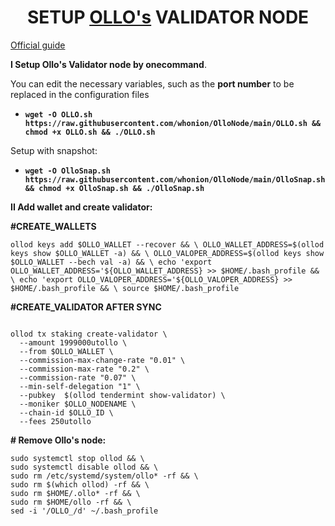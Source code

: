 <h1 dir="auto" style="text-align: center;">SETUP <a href="https://testnet.ollo.zone/">OLLO's</a> VALIDATOR NODE</h1>
<p dir="auto"><a title="Ollo" href="https://docs.ollo.zone/validators/create">Official guide</a></p>
<p dir="auto"><strong>I Setup Ollo's Validator node by onecommand</strong>.</p>
<p dir="auto">You can edit the necessary variables, such as the <strong>port number</strong> to be replaced in the configuration files</p>
<ul>
<li><code><strong>wget -O OLLO.sh https://raw.githubusercontent.com/whonion/OlloNode/main/OLLO.sh &amp;&amp; chmod +x OLLO.sh &amp;&amp; ./OLLO.sh</strong></code></li>
</ul>
<p style="text-align: left;">Setup with snapshot:</p>
<ul>
<li dir="auto"><code><strong>wget -O OlloSnap.sh https://raw.githubusercontent.com/whonion/OlloNode/main/OlloSnap.sh &amp;&amp; chmod +x OlloSnap.sh &amp;&amp; ./OlloSnap.sh</strong></code></li>
</ul>
<p style="text-align: left;"><strong>II Add wallet and create validator:</strong></p>
<p><strong>#CREATE_WALLETS</strong></p>
<p><code>ollod keys add $OLLO_WALLET --recover &amp;&amp; \ OLLO_WALLET_ADDRESS=$(ollod keys show $OLLO_WALLET -a) &amp;&amp; \ OLLO_VALOPER_ADDRESS=$(ollod keys show $OLLO_WALLET --bech val -a) &amp;&amp; \ echo 'export OLLO_WALLET_ADDRESS='${OLLO_WALLET_ADDRESS} &gt;&gt; $HOME/.bash_profile &amp;&amp; \ echo 'export OLLO_VALOPER_ADDRESS='${OLLO_VALOPER_ADDRESS} &gt;&gt; $HOME/.bash_profile &amp;&amp; \ source $HOME/.bash_profile</code></p>
<p><strong>#CREATE_VALIDATOR AFTER SYNC</strong></p>
<code>
ollod tx staking create-validator \
  --amount 1999000utollo \
  --from $OLLO_WALLET \
  --commission-max-change-rate "0.01" \
  --commission-max-rate "0.2" \
  --commission-rate "0.07" \
  --min-self-delegation "1" \
  --pubkey  $(ollod tendermint show-validator) \
  --moniker $OLLO_NODENAME \
  --chain-id $OLLO_ID \
  --fees 250utollo
</code>
<p><strong># Remove Ollo's node:</strong></p>
<p><code>sudo systemctl stop ollod &amp;&amp; \</code><br /><code>sudo systemctl disable ollod &amp;&amp; \</code><br /><code>sudo rm /etc/systemd/system/ollo* -rf &amp;&amp; \</code><br /><code>sudo rm $(which ollod) -rf &amp;&amp; \</code><br /><code>sudo rm $HOME/.ollo* -rf &amp;&amp; \</code><br /><code>sudo rm $HOME/ollo -rf &amp;&amp; \</code><br /><code>sed -i '/OLLO_/d' ~/.bash_profile</code></p>
